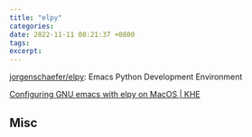 ```yaml
---
title: "elpy"
categories: 
date: 2022-11-11 08:21:37 +0800
tags: 
excerpt: 
---
```


[jorgenschaefer/elpy](https://github.com/jorgenschaefer/elpy): Emacs Python Development Environment

[Configuring GNU emacs with elpy on MacOS | KHE](https://east.fm/posts/configuring-gnu-emacs-with-elpy-on-macos/index.html#)



## Misc



